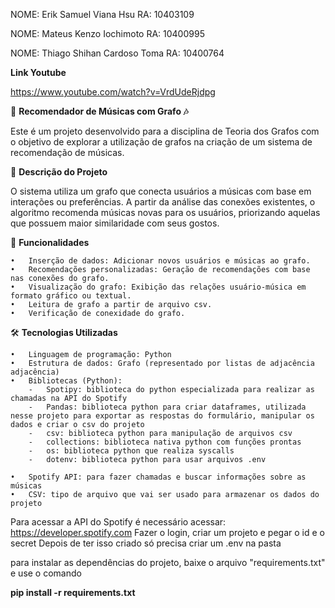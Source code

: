 NOME: Erik Samuel Viana Hsu
RA: 10403109 

NOME: Mateus Kenzo Iochimoto
RA: 10400995

NOME: Thiago Shihan Cardoso Toma
RA: 10400764

**Link Youtube**

https://www.youtube.com/watch?v=VrdUdeRjdpg


🎵 **Recomendador de Músicas com Grafo  🎶**

Este é um projeto desenvolvido para a disciplina de Teoria dos Grafos com o objetivo de explorar a utilização de grafos na criação de um sistema de recomendação de músicas.

📝 **Descrição do Projeto**

O sistema utiliza um grafo  que conecta usuários a músicas com base em interações ou preferências. A partir da análise das conexões existentes, o algoritmo recomenda músicas novas para os usuários, priorizando aquelas que possuem maior similaridade com seus gostos.

🚀 **Funcionalidades**

	•	Inserção de dados: Adicionar novos usuários e músicas ao grafo.
	•	Recomendações personalizadas: Geração de recomendações com base nas conexões do grafo.
	•	Visualização do grafo: Exibição das relações usuário-música em formato gráfico ou textual.
	•	Leitura de grafo a partir de arquivo csv.
 	•	Verificação de conexidade do grafo.
  

🛠️ **Tecnologias Utilizadas**

	•	Linguagem de programação: Python
	•	Estrutura de dados: Grafo (representado por listas de adjacência adjacência)	
	•	Bibliotecas (Python):
		-	Spotipy: biblioteca do python especializada para realizar as chamadas na API do Spotify
		-	Pandas: biblioteca python para criar dataframes, utilizada nesse projeto para exportar as respostas do formulário, manipular os dados e criar o csv do projeto
		-	csv: biblioteca python para manipulação de arquivos csv
		-	collections: biblioteca nativa python com funções prontas
		-	os: biblioteca python que realiza syscalls
		-	dotenv: biblioteca python para usar arquivos .env
  
	•	Spotify API: para fazer chamadas e buscar informações sobre as músicas
	•	CSV: tipo de arquivo que vai ser usado para armazenar os dados do projeto







Para acessar a API do Spotify é necessário acessar: https://developer.spotify.com
Fazer o login, criar um projeto e pegar o id e o secret
Depois de ter isso criado só precisa criar um .env na pasta

para instalar as dependências do projeto, baixe o arquivo "requirements.txt" e use o comando

**pip install -r requirements.txt**
